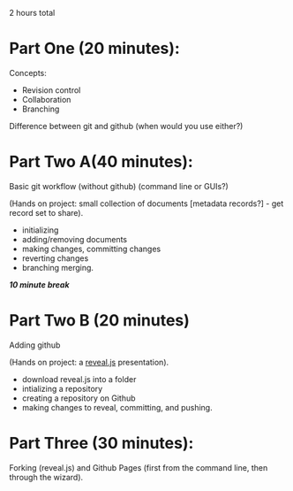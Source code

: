2 hours total

Part One (20 minutes):
======================

Concepts:
- Revision control
- Collaboration
- Branching

Difference between git and github (when would you use either?)

Part Two A(40 minutes):
======================

Basic git workflow (without github) (command line or GUIs?)

(Hands on project: small collection of documents \[metadata records?] - get record set to share). 
- initializing
- adding/removing documents
- making changes, committing changes
- reverting changes
- branching merging.

***10 minute break***

Part Two B (20 minutes)
=======================

Adding github

(Hands on project: a [reveal.js](https://revealjs.com/#/) presentation).
- download reveal.js into a folder
- intializing a repository
- creating a repository on Github
- making changes to reveal, committing, and pushing.

Part Three (30 minutes):
========================

Forking (reveal.js) and Github Pages (first from the command line, then through the wizard).

